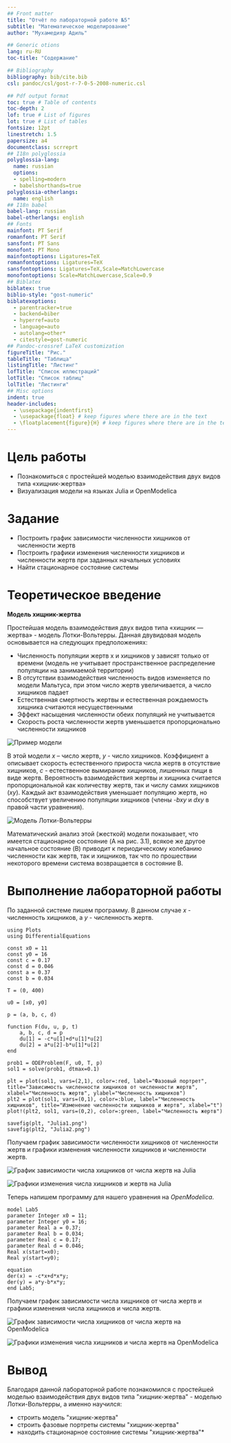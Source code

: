 ```yaml
---
## Front matter
title: "Отчёт по лабораторной работе №5"
subtitle: "Математическое моделирование"
author: "Мухамедияр Адиль"

## Generic otions
lang: ru-RU
toc-title: "Содержание"

## Bibliography
bibliography: bib/cite.bib
csl: pandoc/csl/gost-r-7-0-5-2008-numeric.csl

## Pdf output format
toc: true # Table of contents
toc-depth: 2
lof: true # List of figures
lot: true # List of tables
fontsize: 12pt
linestretch: 1.5
papersize: a4
documentclass: scrreprt
## I18n polyglossia
polyglossia-lang:
  name: russian
  options:
  - spelling=modern
  - babelshorthands=true
polyglossia-otherlangs:
  name: english
## I18n babel
babel-lang: russian
babel-otherlangs: english
## Fonts
mainfont: PT Serif
romanfont: PT Serif
sansfont: PT Sans
monofont: PT Mono
mainfontoptions: Ligatures=TeX
romanfontoptions: Ligatures=TeX
sansfontoptions: Ligatures=TeX,Scale=MatchLowercase
monofontoptions: Scale=MatchLowercase,Scale=0.9
## Biblatex
biblatex: true
biblio-style: "gost-numeric"
biblatexoptions:
  - parentracker=true
  - backend=biber
  - hyperref=auto
  - language=auto
  - autolang=other*
  - citestyle=gost-numeric
## Pandoc-crossref LaTeX customization
figureTitle: "Рис."
tableTitle: "Таблица"
listingTitle: "Листинг"
lofTitle: "Список иллюстраций"
lotTitle: "Список таблиц"
lolTitle: "Листинги"
## Misc options
indent: true
header-includes:
  - \usepackage{indentfirst}
  - \usepackage{float} # keep figures where there are in the text
  - \floatplacement{figure}{H} # keep figures where there are in the text
---
```


# Цель работы

- Познакомиться с простейшей моделью взаимодействия двух видов типа «хищник-жертва»
- Визуализация модели на языках Julia и OpenModelica

# Задание

- Построить график зависимости численности хищников от численности жертв
- Построить графики изменения численности хищников и численности жертв при заданных начальных условиях
- Найти стационарное состояние системы

# Теоретическое введение

****Модель хищник-жертва****

Простейшая модель взаимодействия двух видов типа «хищник — жертва» - модель Лотки-Вольтерры. Данная двувидовая модель основывается
на следующих предположениях:

* Численность популяции жертв x и хищников y зависят только от времени (модель не учитывает пространственное распределение популяции на
занимаемой территории)
* В отсутствии взаимодействия численность видов изменяется по модели Мальтуса, при этом число жертв увеличивается, а число хищников
падает
* Естественная смертность жертвы и естественная рождаемость хищника считаются несущественными
* Эффект насыщения численности обеих популяций не учитывается
* Скорость роста численности жертв уменьшается пропорционально численности хищников

![Пример модели](image/1.jpg)

В этой модели *x* – число жертв, *y* - число хищников. Коэффициент a описывает скорость естественного прироста числа жертв в отсутствие
хищников, *с* - естественное вымирание хищников, лишенных пищи в виде жертв. Вероятность взаимодействия жертвы и хищника считается
пропорциональной как количеству жертв, так и числу самих хищников (*xy*). Каждый акт взаимодействия уменьшает популяцию жертв,
но способствует увеличению популяции хищников (члены *-bxy* и *dxy* в правой части уравнения).

![Модель Лотки-Вольтерры](image/2.jpg)

Математический анализ этой (жесткой) модели показывает, что имеется стационарное состояние (A на рис. 3.1), всякое же другое начальное
состояние (B) приводит к периодическому колебанию численности как жертв, так и хищников, так что по прошествии некоторого времени
система возвращается в состояние B.

# Выполнение лабораторной работы

По заданной системе пишем программу. В данном случае *x* - численность хищников, а *y* - численность жертв.

```
using Plots
using DifferentialEquations

const x0 = 11
const y0 = 16
const c = 0.17
const d = 0.046
const a = 0.37
const b = 0.034

T = (0, 400)

u0 = [x0, y0]

p = (a, b, c, d)

function F(du, u, p, t)
    a, b, c, d = p
    du[1] = -c*u[1]+d*u[1]*u[2]
    du[2] = a*u[2]-b*u[1]*u[2]
end

prob1 = ODEProblem(F, u0, T, p)
sol1 = solve(prob1, dtmax=0.1)

plt = plot(sol1, vars=(2,1), color=:red, label="Фазовый портрет", title="Зависимость численности хищников от численности жертв", xlabel="Численность жертв", ylabel="Численность хищников")
plt2 = plot(sol1, vars=(0,1), color=:blue, label="Численность хищников", title="Изменение численности хищников и жертв", xlabel="t")
plot!(plt2, sol1, vars=(0,2), color=:green, label="Численность жертв")

savefig(plt, "Julia1.png")
savefig(plt2, "Julia2.png")

```

Получаем график зависимости численности хищников от численности жертв и графики изменения численности хищников и численности жертв.

![График зависимости числа хищников от числа жертв на Julia](image/Julia1.png)

![Графики изменения числа хищников и жертв на Julia](image/Julia2.png)


Теперь напишем программу для нашего уравнения на *OpenModelica*.

```
model Lab5
parameter Integer x0 = 11;
parameter Integer y0 = 16;
parameter Real a = 0.37;
parameter Real b = 0.034;
parameter Real c = 0.17;
parameter Real d = 0.046;
Real x(start=x0);
Real y(start=y0);

equation
der(x) = -c*x+d*x*y;
der(y) = a*y-b*x*y;
end Lab5;
```
Получаем график зависимости числа хищников от числа жертв и графики изменения числа хищников и числа жертв.

![График зависимости числа хищников от числа жертв на OpenModelica](image/OM1.jpg)

![Графики изменения числа хищников и числа жертв на OpenModelica](image/OM2.jpg)

# Вывод

Благодаря данной лабораторной работе познакомился с простейшей моделью взаимодействия двух видов типа "хищник-жертва" - моделью
Лотки-Вольтерры, а именно научился:

* строить модель "хищник-жертва"
* строить фазовые портреты системы "хищник-жертва"
* находить стационарное состояние системы "хищник-жертва"* 
